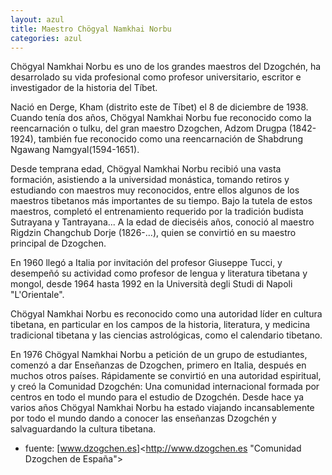 ```yaml
---
layout: azul
title: Maestro Chögyal Namkhai Norbu
categories: azul
---
```

Chögyal Namkhai Norbu es uno de los grandes maestros del Dzogchén, ha desarrolado su vida profesional como profesor universitario, escritor e investigador de la historia del Tíbet.

Nació en Derge, Kham (distrito este de Tíbet) el 8 de diciembre de 1938. Cuando tenía dos años, Chögyal Namkhai Norbu fue reconocido como la reencarnación o tulku, del gran maestro Dzogchen, Adzom Drugpa (1842-1924), también fue reconocido como una reencarnación de Shabdrung Ngawang Namgyal(1594-1651).

Desde temprana edad, Chögyal Namkhai Norbu recibió una vasta formación, asistiendo a la universidad monástica, tomando retiros y estudiando con maestros muy reconocidos, entre ellos algunos de los maestros tibetanos más importantes de su tiempo. Bajo la tutela de estos maestros, completó el entrenamiento requerido por la tradición budista Sutrayana y Tantrayana... A la edad de dieciséis años, conoció al maestro Rigdzin Changchub Dorje (1826-...), quien se convirtió en su maestro principal de Dzogchen.

En 1960 llegó a Italia por invitación del profesor Giuseppe Tucci, y desempeñó su actividad como profesor de lengua y literatura tibetana y mongol, desde 1964 hasta 1992 en la Università degli Studi di Napoli "L'Orientale".

Chögyal Namkhai Norbu es reconocido como una autoridad líder en cultura tibetana, en particular en los campos de la historia, literatura, y medicina tradicional tibetana y las ciencias astrológicas, como el calendario tibetano.

En 1976 Chögyal Namkhai Norbu a petición de un grupo de estudiantes, comenzó a dar Enseñanzas de Dzogchen, primero en Italia, después en muchos otros países. Rápidamente se convirtió en una autoridad espiritual, y creó la Comunidad Dzogchén: Una comunidad internacional formada por centros en todo el mundo para el estudio de Dzogchén. Desde hace ya varios años Chögyal Namkhai Norbu ha estado viajando incansablemente por todo el mundo dando a conocer las enseñanzas Dzogchén y salvaguardando la cultura tibetana.

* fuente: [www.dzogchen.es]<http://www.dzogchen.es "Comunidad Dzogchen de España">